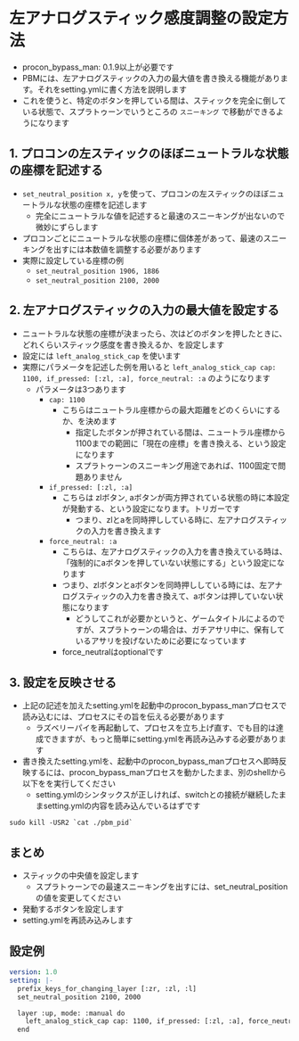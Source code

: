 # 左アナログスティック感度調整の設定方法
* procon_bypass_man: 0.1.9以上が必要です
* PBMには、左アナログスティックの入力の最大値を書き換える機能があります。それをsetting.ymlに書く方法を説明します
* これを使うと、特定のボタンを押している間は、スティックを完全に倒している状態で、スプラトゥーンでいうところの `スニーキング` で移動ができるようになります

## 1. プロコンの左スティックのほぼニュートラルな状態の座標を記述する
* `set_neutral_position x, y`を使って、プロコンの左スティックのほぼニュートラルな状態の座標を記述します
  * 完全にニュートラルな値を記述すると最速のスニーキングが出ないので微妙にずらします
* プロコンごとにニュートラルな状態の座標に個体差があって、最速のスニーキングを出すには本数値を調整する必要があります
* 実際に設定している座標の例
  * `set_neutral_position 1906, 1886`
  * `set_neutral_position 2100, 2000`

## 2. 左アナログスティックの入力の最大値を設定する
* ニュートラルな状態の座標が決まったら、次はどのボタンを押したときに、どれくらいスティック感度を書き換えるか、を設定します
* 設定には `left_analog_stick_cap` を使います
* 実際にパラメータを記述した例を用いると `left_analog_stick_cap cap: 1100, if_pressed: [:zl, :a], force_neutral: :a` のようになります
  * パラメータは3つあります
    * `cap: 1100`
      * こちらはニュートラル座標からの最大距離をどのくらいにするか、を決めます
        * 指定したボタンが押されている間は、ニュートラル座標から1100までの範囲に「現在の座標」を書き換える、という設定になります
        * スプラトゥーンのスニーキング用途であれば、1100固定で問題ありません
    * `if_pressed: [:zl, :a]`
      * こちらは zlボタン, aボタンが両方押されている状態の時に本設定が発動する、という設定になります。トリガーです
        * つまり、zlとaを同時押ししている時に、左アナログスティックの入力を書き換えます
    * `force_neutral: :a`
      * こちらは、左アナログスティックの入力を書き換えている時は、「強制的にaボタンを押していない状態にする」という設定になります
      * つまり、zlボタンとaボタンを同時押ししている時には、左アナログスティックの入力を書き換えて、aボタンは押していない状態になります
        * どうしてこれが必要かというと、ゲームタイトルによるのですが、スプラトゥーンの場合は、ガチアサリ中に、保有しているアサリを投げないために必要になっています
      * force_neutralはoptionalです

## 3. 設定を反映させる
* 上記の記述を加えたsetting.ymlを起動中のprocon_bypass_manプロセスで読み込むには、プロセスにその旨を伝える必要があります
  * ラズベリーパイを再起動して、プロセスを立ち上げ直す、でも目的は達成できますが、もっと簡単にsetting.ymlを再読み込みする必要があります
* 書き換えたsetting.ymlを、起動中のprocon_bypass_manプロセスへ即時反映するには、procon_bypass_manプロセスを動かしたまま、別のshellから 以下をを実行してください
  * setting.ymlのシンタックスが正しければ、switchとの接続が継続したままsetting.ymlの内容を読み込んでいるはずです

```shell
sudo kill -USR2 `cat ./pbm_pid` 
```

## まとめ
* スティックの中央値を設定します
  * スプラトゥーンでの最速スニーキングを出すには、set_neutral_positionの値を変更してください
* 発動するボタンを設定します
* setting.ymlを再読み込みします

## 設定例
```yaml
version: 1.0
setting: |-
  prefix_keys_for_changing_layer [:zr, :zl, :l]
  set_neutral_position 2100, 2000

  layer :up, mode: :manual do
    left_analog_stick_cap cap: 1100, if_pressed: [:zl, :a], force_neutral: :a
  end
```
